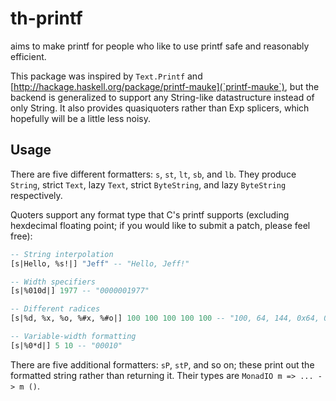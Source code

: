 th-printf
=========
aims to make printf for people who like to use printf safe and reasonably efficient.

This package was inspired by `Text.Printf` and [http://hackage.haskell.org/package/printf-mauke](`printf-mauke`),
but the backend is generalized to support any String-like datastructure instead of only String. It also provides
quasiquoters rather than Exp splicers, which hopefully will be a little less noisy.

Usage
-----

There are five different formatters: `s`, `st`, `lt`, `sb`, and `lb`. They produce `String`, strict `Text`, lazy
`Text`, strict `ByteString`, and lazy `ByteString` respectively.

Quoters support any format type that C's printf supports (excluding hexdecimal floating point; if you would like to
submit a patch, please feel free):

``` haskell
-- String interpolation
[s|Hello, %s!|] "Jeff" -- "Hello, Jeff!"

-- Width specifiers
[s|%010d|] 1977 -- "0000001977"

-- Different radices
[s|%d, %x, %o, %#x, %#o|] 100 100 100 100 100 -- "100, 64, 144, 0x64, 0144"

-- Variable-width formatting
[s|%0*d|] 5 10 -- "00010"
```

There are five additional formatters: `sP`, `stP`, and so on; these print out the formatted string rather than returning
it. Their types are `MonadIO m => ... -> m ()`.
